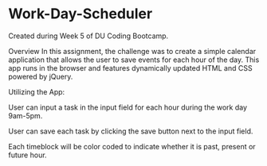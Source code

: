 # Work-Day-Scheduler

Created during Week 5 of DU Coding Bootcamp.

Overview
In this assignment, the challenge was to create a simple calendar application that allows the user to save events for each hour of the day. This app runs in the browser and features dynamically updated HTML and CSS powered by jQuery.

Utilizing the App:

User can input a task in the input field for each hour during the work day 9am-5pm.

User can save each task by clicking the save button next to the input field.

Each timeblock will be color coded to indicate whether it is past, present or future hour.
